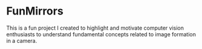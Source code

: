 # FunMirrors
This is a fun project I created to highlight and motivate computer vision enthusiasts to understand fundamental concepts related to image formation in a camera.
